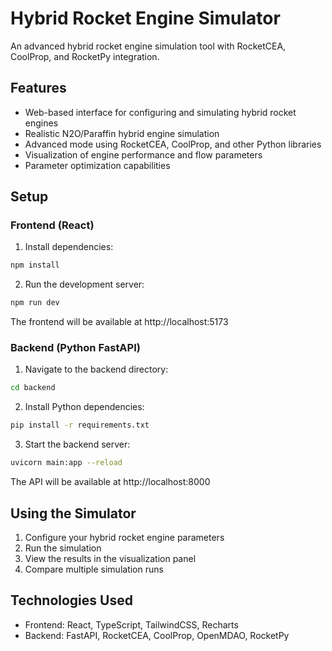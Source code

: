 
# Hybrid Rocket Engine Simulator

An advanced hybrid rocket engine simulation tool with RocketCEA, CoolProp, and RocketPy integration.

## Features

- Web-based interface for configuring and simulating hybrid rocket engines
- Realistic N2O/Paraffin hybrid engine simulation
- Advanced mode using RocketCEA, CoolProp, and other Python libraries
- Visualization of engine performance and flow parameters
- Parameter optimization capabilities

## Setup

### Frontend (React)

1. Install dependencies:
```bash
npm install
```

2. Run the development server:
```bash
npm run dev
```

The frontend will be available at http://localhost:5173

### Backend (Python FastAPI)

1. Navigate to the backend directory:
```bash
cd backend
```

2. Install Python dependencies:
```bash
pip install -r requirements.txt
```

3. Start the backend server:
```bash
uvicorn main:app --reload
```

The API will be available at http://localhost:8000

## Using the Simulator

1. Configure your hybrid rocket engine parameters
2. Run the simulation
3. View the results in the visualization panel
4. Compare multiple simulation runs

## Technologies Used

- Frontend: React, TypeScript, TailwindCSS, Recharts
- Backend: FastAPI, RocketCEA, CoolProp, OpenMDAO, RocketPy
